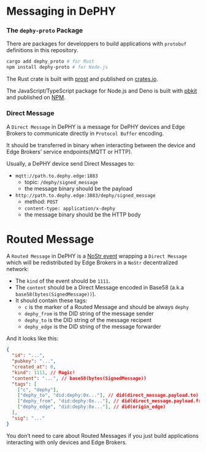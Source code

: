 Messaging in DePHY
===

### The `dephy-proto` Package
There are packages for developpers to build applications with `protobuf` definitions in this repository.

```bash
cargo add dephy_proto # for Rust
npm install dephy-proto # for Node.js
```

The Rust crate is built with [prost](https://github.com/tokio-rs/prost) and published on [crates.io](https://crates.io/crates/dephy_proto).

The JavaScript/TypeScript package for Node.js and Deno is built with [pbkit](https://github.com/pbkit/pbkit) and published on [NPM](https://www.npmjs.com/package/dephy-proto).


### Direct Message
A `Direct Message` in DePHY is a message for DePHY devices and Edge Brokers to communicate directly in `Protocol Buffer` encoding.

It should be transferred in binary when interacting between the device and Edge Brokers’ service endpoints(MQTT or HTTP).

Usually, a DePHY device send Direct Messages to:
- `mqtt://path.to.dephy.edge:1883`
    - topic: `/dephy/signed_message`
    - the message binary should be the payload
- `http://path.to.dephy.edge:3883/dephy/signed_message`
    - method: `POST`
    - `content-type: application/x-dephy`
    - the message binary should be the HTTP body

# Routed Message
A `Routed Message` in DePHY is a [NoStr event](https://github.com/nostr-protocol/nips/blob/master/01.md) wrapping a `Direct Message` which will be redistributed by Edge Brokers in a `NoStr` decentralized network:
- The `kind` of the event should be `1111`.
- The `content` should be a Direct Message encoded in Base58 (a.k.a `base58(bytes(SignedMessage))`).
- It should contain these tags:
    - `c` is the marker of a Routed Message and should be always `dephy`
    - `dephy_from` is the DID string of the message sender
    - `dephy_to` is the DID string of the message recipent
    - `dephy_edge` is the DID string of the message forwarder

And it looks like this:
```json
{
  "id": "...",
  "pubkey": "...",
  "created_at": 0,
  "kind": 1111, // Magic!
  "content": "...", // base58(bytes(SignedMessage))
  "tags": [
    ["c", "dephy"],
    ["dephy_to", "did:dephy:0x..."], // did(direct_message.payload.to)
    ["dephy_from", "did:dephy:0x..."], // did(direct_message.payload.from)
    ["dephy_edge", "did:dephy:0x..."], // did(origin_edge)
  ],
  "sig": "..."
}
```

You don’t need to care about Routed Messages if you just build applications interacting with only devices and Edge Brokers.